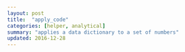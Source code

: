 ```yaml
---
layout: post
title:  "apply_code"
categories: [helper, analytical]
summary: "applies a data dictionary to a set of numbers"
updated: 2016-12-28
---
```


